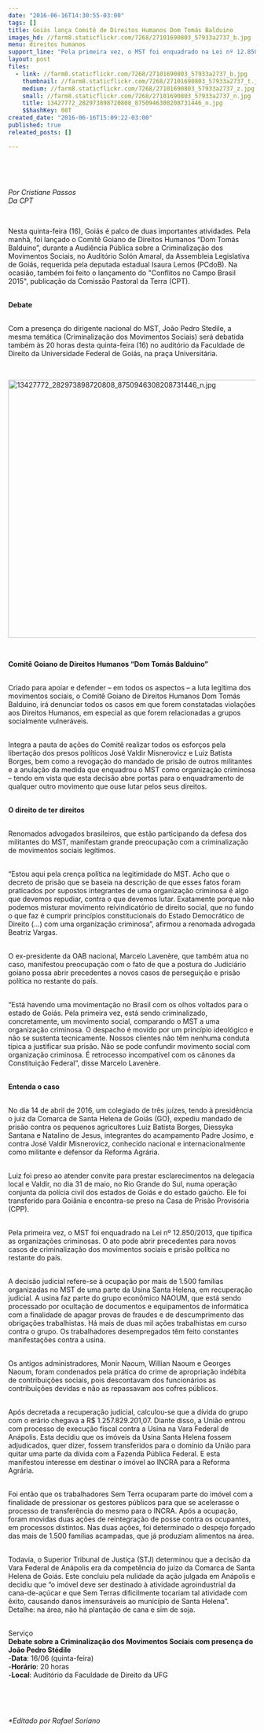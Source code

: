 ```yaml
---
date: "2016-06-16T14:30:55-03:00"
tags: []
title: Goiás lança Comitê de Direitos Humanos Dom Tomás Balduino
images_hd: //farm8.staticflickr.com/7268/27101690803_57933a2737_b.jpg
menu: direitos humanos
support_line: "Pela primeira vez, o MST foi enquadrado na Lei nº 12.850/2013, que tipifica as organizações criminosas."
layout: post
files:
  - link: //farm8.staticflickr.com/7268/27101690803_57933a2737_b.jpg
    thumbnail: //farm8.staticflickr.com/7268/27101690803_57933a2737_t.jpg
    medium: //farm8.staticflickr.com/7268/27101690803_57933a2737_z.jpg
    small: //farm8.staticflickr.com/7268/27101690803_57933a2737_n.jpg
    title: 13427772_282973898720808_8750946308208731446_n.jpg
    $$hashKey: 08T
created_date: "2016-06-16T15:09:22-03:00"
published: true
releated_posts: []

---
```

<p>&nbsp;</p>

<p>&nbsp;</p>

<p><em>Por Cristiane Passos<br />
Da CPT</em></p>

<p>&nbsp;</p>

<p>Nesta quinta-feira (16), Goi&aacute;s &eacute; palco de duas importantes atividades. Pela manh&atilde;, foi lan&ccedil;ado o Comit&ecirc; Goiano de Direitos Humanos &ldquo;Dom Tom&aacute;s Balduino&rdquo;, durante a Audi&ecirc;ncia P&uacute;blica sobre a Criminaliza&ccedil;&atilde;o dos Movimentos Sociais, no Audit&oacute;rio Sol&oacute;n Amaral, da Assembleia Legislativa de Goi&aacute;s, requerida pela deputada estadual Isaura Lemos (PCdoB). Na ocasi&atilde;o, tamb&eacute;m foi feito o lan&ccedil;amento do &quot;Conflitos no Campo Brasil 2015&quot;, publica&ccedil;&atilde;o da Comiss&atilde;o Pastoral da Terra (CPT).</p>

<p><br />
<strong>Debate</strong></p>

<p><br />
Com a presen&ccedil;a do dirigente nacional do MST, Jo&atilde;o Pedro Stedile, a mesma tem&aacute;tica (Criminaliza&ccedil;&atilde;o dos Movimentos Sociais) ser&aacute; debatida tamb&eacute;m &agrave;s 20 horas desta quinta-feira (16) no audit&oacute;rio da Faculdade de Direito da Universidade Federal de Goi&aacute;s, na pra&ccedil;a Universit&aacute;ria.</p>

<p>&nbsp;</p>

<p><img alt="13427772_282973898720808_8750946308208731446_n.jpg" height="525" src="//farm8.staticflickr.com/7268/27101690803_57933a2737_b.jpg" width="700" /></p>

<p>&nbsp;</p>

<p><strong>Comit&ecirc; Goiano de Direitos Humanos &ldquo;Dom Tom&aacute;s Balduino&rdquo;</strong></p>

<p><br />
Criado para apoiar e defender &ndash; em todos os aspectos &ndash; a luta leg&iacute;tima dos movimentos sociais, o Comit&ecirc; Goiano de Direitos Humanos Dom Tom&aacute;s Balduino, ir&aacute; denunciar todos os casos em que forem constatadas viola&ccedil;&otilde;es aos Direitos Humanos, em especial as que forem relacionadas a grupos socialmente vulner&aacute;veis.</p>

<p><br />
Integra a pauta de a&ccedil;&otilde;es do Comit&ecirc; realizar todos os esfor&ccedil;os pela liberta&ccedil;&atilde;o dos presos pol&iacute;ticos Jos&eacute; Valdir Misnerovicz e Luiz Batista Borges, bem como a revoga&ccedil;&atilde;o do mandado de pris&atilde;o de outros militantes e a anula&ccedil;&atilde;o da medida que enquadrou o MST como organiza&ccedil;&atilde;o criminosa &ndash; tendo em vista que esta decis&atilde;o abre portas para o enquadramento de qualquer outro movimento que ouse lutar pelos seus direitos.</p>

<p><br />
<strong>O direito de ter direitos</strong></p>

<p><br />
Renomados advogados brasileiros, que est&atilde;o participando da defesa dos militantes do MST, manifestam grande preocupa&ccedil;&atilde;o com a criminaliza&ccedil;&atilde;o de movimentos sociais leg&iacute;timos.</p>

<p><br />
&ldquo;Estou aqui pela cren&ccedil;a pol&iacute;tica na legitimidade do MST. Acho que o decreto de pris&atilde;o que se baseia na descri&ccedil;&atilde;o de que esses fatos foram praticados por supostos integrantes de uma organiza&ccedil;&atilde;o criminosa &eacute; algo que devemos repudiar, contra o que devemos lutar. Exatamente porque n&atilde;o podemos misturar movimento reivindicat&oacute;rio de direito social, que no fundo o que faz &eacute; cumprir princ&iacute;pios constitucionais do Estado Democr&aacute;tico de Direito (...) com uma organiza&ccedil;&atilde;o criminosa&rdquo;, afirmou a renomada advogada Beatriz Vargas.</p>

<p><br />
O ex-presidente da OAB nacional, Marcelo Laven&egrave;re, que tamb&eacute;m atua no caso, manifestou preocupa&ccedil;&atilde;o com o fato de que a postura do Judici&aacute;rio goiano possa abrir precedentes a novos casos de persegui&ccedil;&atilde;o e pris&atilde;o pol&iacute;tica no restante do pa&iacute;s.</p>

<p><br />
&ldquo;Est&aacute; havendo uma movimenta&ccedil;&atilde;o no Brasil com os olhos voltados para o estado de Goi&aacute;s. Pela primeira vez, est&aacute; sendo criminalizado, concretamente, um movimento social, comparando o MST a uma organiza&ccedil;&atilde;o criminosa. O despacho &eacute; movido por um princ&iacute;pio ideol&oacute;gico e n&atilde;o se sustenta tecnicamente. Nossos clientes n&atilde;o t&ecirc;m nenhuma conduta t&iacute;pica a justificar sua pris&atilde;o. N&atilde;o se pode confundir movimento social com organiza&ccedil;&atilde;o criminosa. &Eacute; retrocesso incompat&iacute;vel com os c&acirc;nones da Constitui&ccedil;&atilde;o Federal&rdquo;, disse Marcelo Laven&egrave;re.</p>

<p><br />
<strong>Entenda o caso</strong></p>

<p><br />
No dia 14 de abril de 2016, um colegiado de tr&ecirc;s ju&iacute;zes, tendo &agrave; presid&ecirc;ncia o juiz da Comarca de Santa Helena de Goi&aacute;s (GO), expediu mandado de pris&atilde;o contra os pequenos agricultores Luiz Batista Borges, Diessyka Santana e Natalino de Jesus, integrantes do acampamento Padre Josimo, e contra Jos&eacute; Valdir Misnerovicz, conhecido nacional e internacionalmente como militante e defensor da Reforma Agr&aacute;ria.</p>

<p><br />
Luiz foi preso ao atender convite para prestar esclarecimentos na delegacia local e Valdir, no dia 31 de maio, no Rio Grande do Sul, numa opera&ccedil;&atilde;o conjunta da pol&iacute;cia civil dos estados de Goi&aacute;s e do estado ga&uacute;cho. Ele foi transferido para Goi&acirc;nia e encontra-se preso na Casa de Pris&atilde;o Provis&oacute;ria (CPP).</p>

<p><br />
Pela primeira vez, o MST foi enquadrado na Lei n&ordm; 12.850/2013, que tipifica as organiza&ccedil;&otilde;es criminosas. O ato pode abrir precedentes para novos casos de criminaliza&ccedil;&atilde;o dos movimentos sociais e pris&atilde;o pol&iacute;tica no restante do pa&iacute;s.</p>

<p><br />
A decis&atilde;o judicial refere-se &agrave; ocupa&ccedil;&atilde;o por mais de 1.500 fam&iacute;lias organizadas no MST de uma parte da Usina Santa Helena, em recupera&ccedil;&atilde;o judicial. A usina faz parte do grupo econ&ocirc;mico NAOUM, que est&aacute; sendo processado por oculta&ccedil;&atilde;o de documentos e equipamentos de inform&aacute;tica com a finalidade de apagar provas de fraudes e de descumprimento das obriga&ccedil;&otilde;es trabalhistas. H&aacute; mais de duas mil a&ccedil;&otilde;es trabalhistas em curso contra o grupo. Os trabalhadores desempregados t&ecirc;m feito constantes manifesta&ccedil;&otilde;es contra a usina.</p>

<p><br />
Os antigos administradores, Monir Naoum, Willian Naoum e Georges Naoum, foram condenados pela pr&aacute;tica do crime de apropria&ccedil;&atilde;o ind&eacute;bita de contribui&ccedil;&otilde;es sociais, pois descontavam dos funcion&aacute;rios as contribui&ccedil;&otilde;es devidas e n&atilde;o as repassavam aos cofres p&uacute;blicos.</p>

<p><br />
Ap&oacute;s decretada a recupera&ccedil;&atilde;o judicial, calculou-se que a d&iacute;vida do grupo com o er&aacute;rio chegava a R$ 1.257.829.201,07. Diante disso, a Uni&atilde;o entrou com processo de execu&ccedil;&atilde;o fiscal contra a Usina na Vara Federal de An&aacute;polis. Esta decidiu que os im&oacute;veis da Usina Santa Helena fossem adjudicados, quer dizer, fossem transferidos para o dom&iacute;nio da Uni&atilde;o para quitar uma parte da d&iacute;vida com a Fazenda P&uacute;blica Federal. E esta manifestou interesse em destinar o im&oacute;vel ao INCRA para a Reforma Agr&aacute;ria.</p>

<p><br />
Foi ent&atilde;o que os trabalhadores Sem Terra ocuparam parte do im&oacute;vel com a finalidade de pressionar os gestores p&uacute;blicos para que se acelerasse o processo de transfer&ecirc;ncia do mesmo para o INCRA. Ap&oacute;s a ocupa&ccedil;&atilde;o, foram movidas duas a&ccedil;&otilde;es de reintegra&ccedil;&atilde;o de posse contra os ocupantes, em processos distintos. Nas duas a&ccedil;&otilde;es, foi determinado o despejo for&ccedil;ado das mais de 1.500 fam&iacute;lias acampadas, que j&aacute; produziam alimentos na &aacute;rea.</p>

<p><br />
Todavia, o Superior Tribunal de Justi&ccedil;a (STJ) determinou que a decis&atilde;o da Vara Federal de An&aacute;polis era da compet&ecirc;ncia do ju&iacute;zo da Comarca de Santa Helena de Goi&aacute;s. Este concluiu pela nulidade da a&ccedil;&atilde;o julgada em An&aacute;polis e decidiu que &ldquo;o im&oacute;vel deve ser destinado &agrave; atividade agroindustrial da cana-de-a&ccedil;&uacute;car e que Sem Terras dificilmente tocariam tal atividade com &ecirc;xito, causando danos imensur&aacute;veis ao munic&iacute;pio de Santa Helena&rdquo;. Detalhe: na &aacute;rea, n&atilde;o h&aacute; planta&ccedil;&atilde;o de cana e sim de soja.</p>

<p><br />
Servi&ccedil;o<br />
<strong>Debate sobre a Criminaliza&ccedil;&atilde;o dos Movimentos Sociais com presen&ccedil;a do Jo&atilde;o Pedro St&eacute;dile</strong><br />
-<strong>Data</strong>: 16/06 (quinta-feira)<br />
-<strong>Hor&aacute;rio</strong>: 20 horas<br />
-<strong>Local</strong>: Audit&oacute;rio da Faculdade de Direito da UFG</p>

<p>&nbsp;</p>

<p>&nbsp;</p>

<p><em>*Editado por Rafael Soriano</em></p>
